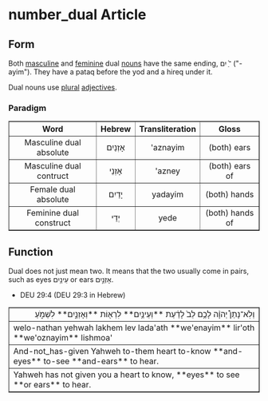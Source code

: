 # number_dual Article
## Form
Both [masculine](https://git.door43.org/Door43/en-uhg/src/master/content/gender_masculine/02.md) and [feminine](https://git.door43.org/Door43/en-uhg/src/master/content/gender_feminine/02.md) dual [nouns](https://git.door43.org/Door43/en-uhg/src/master/content/noun/02.md) have the same ending, ־ַ֫ יִם ("-ayim"). They have a pataq before the yod and a hireq under it. 

Dual nouns use [plural](https://git.door43.org/Door43/en-uhg/src/master/content/number_plural/02.md) [adjectives](https://git.door43.org/Door43/en-uhg/src/master/content/adjective/02.md).

### Paradigm

<table border="1" class="docutils">
<tr class="row-odd"><th>Word</th><th>Hebrew</th><th>Transliteration</th><th>Gloss</th>
</tr>
<tr class="row-even" align="center"><td>Masculine dual absolute</td><td>אָזְנַיִם</td><td>'aznayim</td><td>(both) ears</td>
</tr>
<tr class="row-even" align="center"><td>Masculine dual contruct</td><td>אָזְנֵי</td><td>'azney</td><td>(both) ears of</td>
</tr>
<tr class="row-even" align="center"><td>Female dual absolute</td><td>יָדַיִם</td><td>yadayim</td><td>(both) hands</td>
</tr>
<tr class="row-even" align="center"><td>Feminine dual construct</td><td>יְדֵי</td><td>yede</td><td>(both) hands of</td>
</tr>
</tbody>
</table>

## Function
Dual does not just mean two. It means that the two usually come in pairs, such as eyes עֵינַ֥יִם or ears אָזְנַ֣יִם. 

* DEU 29:4 (DEU 29:3 in Hebrew)
<table border="1" class="docutils">
<colgroup>
<col width="100%" />
</colgroup>
<tbody valign="top">
<tr class="row-odd" align="right"><td>וְלֹֽא־נָתַן֩ יְהוָ֨ה לָכֶ֥ם לֵב֙ לָדַ֔עַת **וְעֵינַ֥יִם** לִרְא֖וֹת **וְאָזְנַ֣יִם** לִשְׁמֹ֑עַ</td>
</tr>
<tr class="row-even"><td>welo-nathan yehwah lakhem lev lada'ath **we'enayim** lir'oth **we'oznayim** lishmoa'</td>
</tr>
<tr class="row-odd"><td>And-not_has-given Yahweh to-them heart to-know **and-eyes** to-see **and-ears** to hear.</td>
</tr>
<tr class="row-even"><td>Yahweh has not given you a heart to know, **eyes** to see **or ears** to hear.</td>
</tr>
</tbody>
</table>

